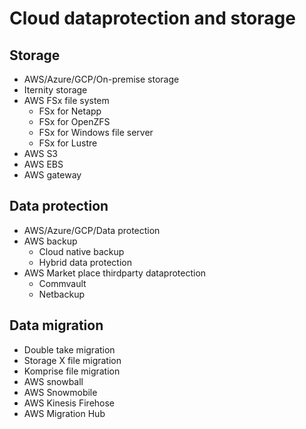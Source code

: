 # Cloud dataprotection and storage 

## Storage 
- AWS/Azure/GCP/On-premise storage
- Iternity storage
- AWS FSx file system
  - FSx for Netapp
  - FSx for OpenZFS
  - FSx for Windows file server
  - FSx for Lustre
- AWS S3 
- AWS EBS
- AWS gateway

## Data protection
- AWS/Azure/GCP/Data protection 
- AWS backup
  - Cloud native backup 
  - Hybrid data protection
- AWS Market place thirdparty dataprotection
  - Commvault
  - Netbackup
  
## Data migration 
- Double take migration 
- Storage X file migration
- Komprise file migration
- AWS snowball
- AWS Snowmobile
- AWS Kinesis Firehose
- AWS Migration Hub

